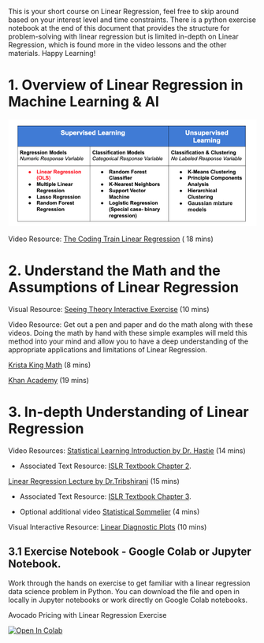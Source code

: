 This is your short course on Linear Regression, feel free to skip around based on your interest level and time constraints. There is a python exercise notebook at the end of this document that provides the structure for problem-solving with linear regression but is limited in-depth on Linear Regression, which is found more in the video lessons and the other materials. Happy Learning!

# 1. Overview of Linear Regression in Machine Learning & AI
![](https://raw.githubusercontent.com/AVJdataminer/DSM_Courses/master/figures/LinearRegression-table.png)

Video Resource: [The Coding Train Linear Regression](https://www.youtube.com/watch?v=szXbuO3bVRk) ( 18 mins)

# 2. Understand the Math and the Assumptions of Linear Regression 

Visual Resource: [Seeing Theory Interactive Exercise](https://seeing-theory.brown.edu/regression-analysis/index.html) (10 mins)

Video Resource:
Get out a pen and paper and do the math along with these videos. Doing the math by hand with these simple examples will meld this method into your mind and allow you to have a deep understanding of the appropriate applications and limitations of Linear Regression.

[Krista King Math](https://www.youtube.com/watch?v=1pawL_5QYxE) (8 mins) 

[Khan Academy](https://www.youtube.com/watch?v=8mAZYv5wIcE) (19 mins)




# 3. In-depth Understanding of Linear Regression 
Video Resources:
[Statistical Learning Introduction by Dr. Hastie](https://www.youtube.com/watch?v=WjyuiK5taS8) (14 mins) 
- Associated Text Resource: [ISLR Textbook Chapter 2](http://faculty.marshall.usc.edu/gareth-james/ISL/ISLR%20Seventh%20Printing.pdf). 

[Linear Regression Lecture by Dr.Tribshirani](https://www.youtube.com/watch?v=PsE9UqoWtS4) (15 mins) 
- Associated Text Resource: [ISLR Textbook Chapter 3](http://faculty.marshall.usc.edu/gareth-james/ISL/ISLR%20Seventh%20Printing.pdf). 

 - Optional additional video [Statistical Sommelier](https://ocw.mit.edu/courses/sloan-school-of-management/15-071-the-analytics-edge-spring-2017/linear-regression/the-statistical-sommelier-an-introduction-to-linear-regression/video-3-multiple-linear-regression/) (4 mins)

Visual Interactive Resource: [Linear Diagnostic Plots](https://kwichmann.github.io/ml_sandbox/linear_regression_diagnostics/) (10 mins) 

## 3.1 Exercise Notebook - Google Colab or Jupyter Notebook. 
Work through the hands on exercise to get familiar with a linear regression data science problem in Python. You can download the file and open in locally in Jupyter notebooks or work directly on Google Colab notebooks.

Avocado Pricing with Linear Regression Exercise

[![Open In Colab](https://colab.research.google.com/assets/colab-badge.svg)](https://colab.research.google.com/drive/1_Yb158dd9Qw3CcKnxt4pO97qBtgXXHvL#scrollTo=33q5TZskB5X6)


<!--stackedit_data:
eyJoaXN0b3J5IjpbMzc5Mjc5MzVdfQ==
-->